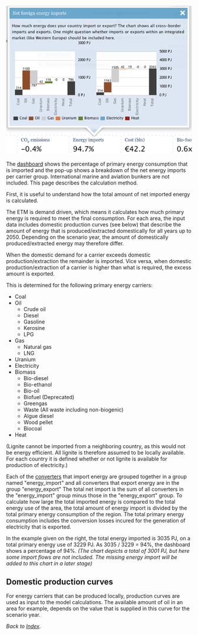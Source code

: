 ![Energy import in the dashboard](/images/Screen_Shot_2011-08-08_at_11.58.32_AM.png "Energy import in the dashboard")

The [dashboard](dashboard "wikilink") shows the percentage of primary energy consumption that is imported and the pop-up shows a breakdown of the net energy imports per carrier group. International marine and aviation bunkers are not included. This page describes the calculation method.

First, it is useful to understand how the total amount of net imported energy is calculated.

The ETM is demand driven, which means it calculates how much primary energy is required to meet the final consumption. For each area, the input data includes domestic production curves (see below) that describe the amount of energy that is produced/extracted domestically for all years up to 2050. Depending on the scenario year, the amount of domestically produced/extracted energy may therefore differ.

When the domestic demand for a carrier exceeds domestic production/extraction the remainder is imported. Vice versa, when domestic production/extraction of a carrier is higher than what is required, the excess amount is exported.

This is determined for the following primary energy carriers:

-   Coal
-   Oil
    -   Crude oil
    -   Diesel
    -   Gasoline
    -   Kerosine
    -   LPG
-   Gas
    -   Natural gas
    -   LNG
-   Uranium
-   Electricity
-   Biomass
    -   Bio-diesel
    -   Bio-ethanol
    -   Bio-oil
    -   Biofuel (Deprecated)
    -   Greengas
    -   Waste (All waste including non-biogenic)
    -   Algue diesel
    -   Wood pellet
    -   Biocoal
-   Heat

(Lignite cannot be imported from a neighboring country, as this would not be energy efficient. All lignite is therefore assumed to be locally available. For each country it is defined whether or not lignite is available for production of electricity.)

Each of the [converters](converter "wikilink") that import energy are grouped together in a group named "energy\_import" and all converters that export energy are in the group "energy\_export" The total net import is the sum of all converters in the "energy\_import" group minus those in the "energy\_export" group. To calculate how large the total imported energy is compared to the total energy use of the area, the total amount of energy import is divided by the total primary energy consumption of the region. The total primary energy consumption includes the conversion losses incured for the generation of electricity that is exported.

In the example given on the right, the total energy imported is 3035 PJ, on a total primary energy use of 3229 PJ. As 3035 / 3229 = 94%, the dashboard shows a percentage of 94%. *(The chart depicts a total of 3001 PJ, but here some import flows are not included. The missing energy import will be added to this chart in a later stage)*

Domestic production curves
--------------------------

For energy carriers that can be produced locally, production curves are used as input to the model calculations. The available amount of oil in an area for example, depends on the value that is supplied in this curve for the scenario year.

*Back to [Index](Index "wikilink").*
